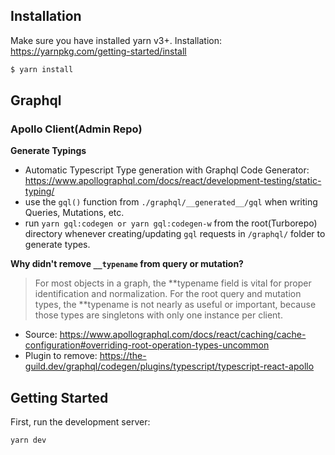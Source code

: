 ## Installation

Make sure you have installed yarn v3+. Installation: https://yarnpkg.com/getting-started/install

```bash
$ yarn install
```

## Graphql

### Apollo Client(Admin Repo)

**Generate Typings**

- Automatic Typescript Type generation with Graphql Code Generator: https://www.apollographql.com/docs/react/development-testing/static-typing/
- use the `gql()` function from `./graphql/__generated__/gql` when writing Queries, Mutations, etc.
- run `yarn gql:codegen or yarn gql:codegen-w` from the root(Turborepo) directory whenever creating/updating `gql` requests in `/graphql/` folder to generate types.

**Why didn't remove `__typename` from query or mutation?**

> For most objects in a graph, the **typename field is vital for proper identification and normalization. For the root query and mutation types, the **typename is not nearly as useful or important, because those types are singletons with only one instance per client.

- Source: https://www.apollographql.com/docs/react/caching/cache-configuration#overriding-root-operation-types-uncommon
- Plugin to remove: https://the-guild.dev/graphql/codegen/plugins/typescript/typescript-react-apollo

## Getting Started

First, run the development server:

```bash
yarn dev
```
